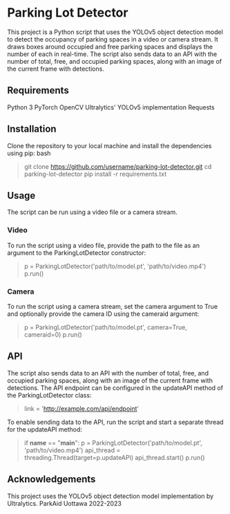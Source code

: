 # Parking Lot Detector

This project is a Python script that uses the YOLOv5 object detection model to detect the occupancy of parking spaces in a video or camera stream. It draws boxes around occupied and free parking spaces and displays the number of each in real-time. The script also sends data to an API with the number of total, free, and occupied parking spaces, along with an image of the current frame with detections.
## Requirements
Python 3
PyTorch
OpenCV
Ultralytics' YOLOv5 implementation
Requests
## Installation
Clone the repository to your local machine and install the dependencies using pip:
bash
> git clone https://github.com/username/parking-lot-detector.git cd parking-lot-detector pip install -r requirements.txt
## Usage
The script can be run using a video file or a camera stream.
### Video
To run the script using a video file, provide the path to the file as an argument to the ParkingLotDetector constructor:
> p = ParkingLotDetector('path/to/model.pt', 'path/to/video.mp4') p.run()
### Camera
To run the script using a camera stream, set the camera argument to True and optionally provide the camera ID using the cameraid argument:

> p = ParkingLotDetector('path/to/model.pt', camera=True, cameraid=0) p.run()
## API
The script also sends data to an API with the number of total, free, and occupied parking spaces, along with an image of the current frame with detections. The API endpoint can be configured in the updateAPI method of the ParkingLotDetector class:

>link = 'http://example.com/api/endpoint'

To enable sending data to the API, run the script and start a separate thread for the updateAPI method:

>if __name__ == "__main__": p = ParkingLotDetector('path/to/model.pt', 'path/to/video.mp4') api_thread = threading.Thread(target=p.updateAPI) api_thread.start() p.run()

## Acknowledgements
 This project uses the YOLOv5 object detection model implementation by Ultralytics.
ParkAid 
Uottawa 2022-2023
